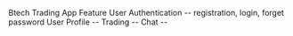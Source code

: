 Btech Trading App
Feature
User Authentication -- registration, login, forget password
User Profile --
Trading --
Chat --
